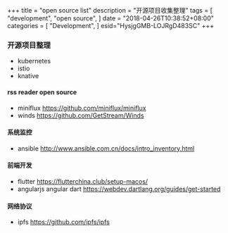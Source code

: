 +++
title = "open source list"
description = "开源项目收集整理"
tags = [
    "development",
    "open source",
]
date = "2018-04-26T10:38:52+08:00"
categories = [
    "Development",
]
esid="HysjgGMB-LOJRgD483SC"
+++

### 开源项目整理

* kubernetes
* istio
* knative

#### rss reader open source 
* miniflux https://github.com/miniflux/miniflux
* winds  https://github.com/GetStream/Winds

#### 系统监控
* ansible http://www.ansible.com.cn/docs/intro_inventory.html

#### 前端开发
* flutter   https://flutterchina.club/setup-macos/
* angularjs  angular dart   https://webdev.dartlang.org/guides/get-started

#### 网络协议
* ipfs https://github.com/ipfs/ipfs

